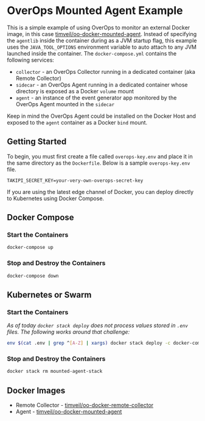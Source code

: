 # OverOps Mounted Agent Example
This is a simple example of using OverOps to monitor an external Docker image, in this case [timveil/oo-docker-mounted-agent](https://hub.docker.com/r/timveil/oo-docker-mounted-agent/).  Instead of specifying the `agentlib` inside the container during as a JVM startup flag, this example uses the `JAVA_TOOL_OPTIONS` environment variable to auto attach to any JVM launched inside the container.  The `docker-compose.yml` contains the following services:
* `collector` - an OverOps Collector running in a dedicated container (aka Remote Collector)
* `sidecar` - an OverOps Agent running in a dedicated container whose directory is exposed as a Docker `volume` mount
* `agent` - an instance of the event generator app monitored by the OverOps Agent mounted in the `sidecar`

Keep in mind the OverOps Agent could be installed on the Docker Host and exposed to the `agent` container as a Docker `bind` mount. 

## Getting Started
To begin, you must first create a file called `overops-key.env` and place it in the same directory as the `Dockerfile`.  Below is a sample `overops-key.env` file.

```properties
TAKIPI_SECRET_KEY=your-very-own-overops-secret-key
```

If you are using the latest edge channel of Docker, you can deploy directly to Kubernetes using Docker Compose.

## Docker Compose

### Start the Containers
```bash
docker-compose up
```

### Stop and Destroy the Containers
```bash
docker-compose down
```

## Kubernetes or Swarm

### Start the Containers
*As of today `docker stack deploy` does not process values stored in `.env` files.  The following works around that challenge:*
```bash
env $(cat .env | grep ^[A-Z] | xargs) docker stack deploy -c docker-compose.yml mounted-agent-stack
```

### Stop and Destroy the Containers
```bash
docker stack rm mounted-agent-stack
```

## Docker Images
* Remote Collector - [timveil/oo-docker-remote-collector](https://hub.docker.com/r/timveil/oo-docker-remote-collector/)
* Agent - [timveil/oo-docker-mounted-agent](https://hub.docker.com/r/timveil/oo-docker-mounted-agent/)